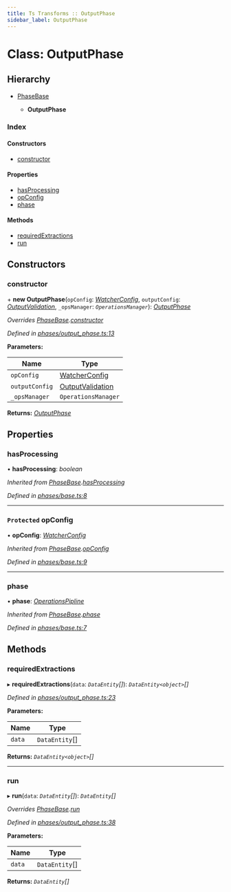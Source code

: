 ```yaml
---
title: Ts Transforms :: OutputPhase
sidebar_label: OutputPhase
---
```


# Class: OutputPhase

## Hierarchy

* [PhaseBase](phasebase.md)

  * **OutputPhase**

### Index

#### Constructors

* [constructor](outputphase.md#constructor)

#### Properties

* [hasProcessing](outputphase.md#hasprocessing)
* [opConfig](outputphase.md#protected-opconfig)
* [phase](outputphase.md#phase)

#### Methods

* [requiredExtractions](outputphase.md#requiredextractions)
* [run](outputphase.md#run)

## Constructors

###  constructor

\+ **new OutputPhase**(`opConfig`: *[WatcherConfig](../interfaces/watcherconfig.md)*, `outputConfig`: *[OutputValidation](../interfaces/outputvalidation.md)*, `_opsManager`: *`OperationsManager`*): *[OutputPhase](outputphase.md)*

*Overrides [PhaseBase](phasebase.md).[constructor](phasebase.md#constructor)*

*Defined in [phases/output_phase.ts:13](https://github.com/terascope/teraslice/blob/e7b0edd3/packages/ts-transforms/src/phases/output_phase.ts#L13)*

**Parameters:**

Name | Type |
------ | ------ |
`opConfig` | [WatcherConfig](../interfaces/watcherconfig.md) |
`outputConfig` | [OutputValidation](../interfaces/outputvalidation.md) |
`_opsManager` | `OperationsManager` |

**Returns:** *[OutputPhase](outputphase.md)*

## Properties

###  hasProcessing

• **hasProcessing**: *boolean*

*Inherited from [PhaseBase](phasebase.md).[hasProcessing](phasebase.md#hasprocessing)*

*Defined in [phases/base.ts:8](https://github.com/terascope/teraslice/blob/e7b0edd3/packages/ts-transforms/src/phases/base.ts#L8)*

___

### `Protected` opConfig

• **opConfig**: *[WatcherConfig](../interfaces/watcherconfig.md)*

*Inherited from [PhaseBase](phasebase.md).[opConfig](phasebase.md#protected-opconfig)*

*Defined in [phases/base.ts:9](https://github.com/terascope/teraslice/blob/e7b0edd3/packages/ts-transforms/src/phases/base.ts#L9)*

___

###  phase

• **phase**: *[OperationsPipline](../interfaces/operationspipline.md)*

*Inherited from [PhaseBase](phasebase.md).[phase](phasebase.md#phase)*

*Defined in [phases/base.ts:7](https://github.com/terascope/teraslice/blob/e7b0edd3/packages/ts-transforms/src/phases/base.ts#L7)*

## Methods

###  requiredExtractions

▸ **requiredExtractions**(`data`: *`DataEntity`[]*): *`DataEntity<object>`[]*

*Defined in [phases/output_phase.ts:23](https://github.com/terascope/teraslice/blob/e7b0edd3/packages/ts-transforms/src/phases/output_phase.ts#L23)*

**Parameters:**

Name | Type |
------ | ------ |
`data` | `DataEntity`[] |

**Returns:** *`DataEntity<object>`[]*

___

###  run

▸ **run**(`data`: *`DataEntity`[]*): *`DataEntity`[]*

*Overrides [PhaseBase](phasebase.md).[run](phasebase.md#abstract-run)*

*Defined in [phases/output_phase.ts:38](https://github.com/terascope/teraslice/blob/e7b0edd3/packages/ts-transforms/src/phases/output_phase.ts#L38)*

**Parameters:**

Name | Type |
------ | ------ |
`data` | `DataEntity`[] |

**Returns:** *`DataEntity`[]*
